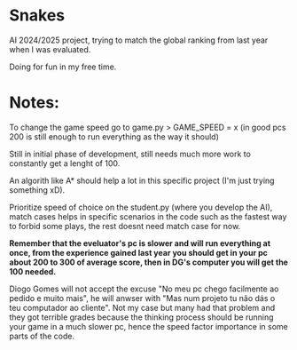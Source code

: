 # Snakes
AI 2024/2025 project, trying to match the global ranking from last year when I was evaluated.

Doing for fun in my free time.

# Notes: 

To change the game speed go to game.py > GAME_SPEED = x (in good pcs 200 is still enough to run everything as the way it should)

Still in initial phase of development, still needs much more work to constantly get a lenght of 100.

An algorith like A* should help a lot in this specific project (I'm just trying something xD).

Prioritize speed of choice on the student.py (where you develop the AI), match cases helps in specific scenarios in the code such as the fastest way to forbid some plays, the rest doesnt need match case for now.

**Remember that the eveluator's pc is slower and will run everything at once, from the experience gained last year you should get in your pc about 200 to 300 of average score, then in DG's computer you will get the 100 needed.**

Diogo Gomes will not accept the excuse "No meu pc chego facilmente ao pedido e muito mais", he will anwser with "Mas num projeto tu não dás o teu computador ao cliente". Not my case but many had that problem and they got terrible grades because the thinking process should be running your game in a much slower pc, hence the speed factor importance in some parts of the code.
